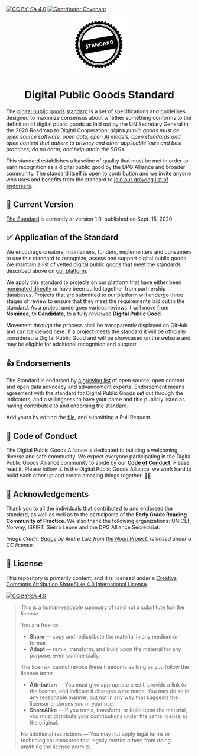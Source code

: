 [![CC BY-SA 4.0][cc-by-sa-shield]](LICENSE)
[![Contributor Covenant][code-of-conduct-shield]](CODE_OF_CONDUCT.md)

<p align="center">
    <img alt="oss image" src="docs/standard-badge.svg" height="150px" width="150px">
</p>
<h1 align="center">Digital Public Goods Standard</h1>

The [digital public goods standard](standard.md) is a set of specifications and guidelines designed to maximize consensus about whether something conforms to the definition of digital public goods as laid out by the UN Secretary General in the 2020 Roadmap to Digital Cooperation: *digital public goods must be open source software, open data, open AI models, open standards and open content that adhere to privacy and other applicable laws and best practices, do no harm, and help attain the SDGs.*

This standard establishes a baseline of quality that must be met in order to earn recognition as a digital public good by the DPG Alliance and broader community. The standard itself is [open to contribution](standard.md) and we invite anyone who uses and benefits from the standard to [join our growing list of endorsers](endorsement.md). 

## 🔎 Current Version

[The Standard](standard.md) is currently at version 1.0, published on Sept. 15, 2020.

## ✅ Application of the Standard

We encourage creators, maintainers, funders, implementers and consumers to use this standard to recognize, assess and support digital public goods. We maintain a list of vetted digital public goods that meet the standards described above on [our platform](https://digitalpublicgoods.net/platform).  

We apply this standard to projects on our platform that have either been [nominated directly](https://docs.google.com/forms/d/e/1FAIpQLSdGzlBiecPBlVvJXmcMKXF3zdxASY8vGnrdnNNwp7fVKb169A/viewform) or have been pulled together from partnership databases. Projects that are submitted to our platform will undergo three stages of review to ensure that they meet the requirements laid out in the standard. As a project undergoes various reviews it will move from **Nominee**, to **Candidate**, to a fully reviewed **Digital Public Good**. 

Movement through the process shall be transparently displayed on GitHub and can be [viewed here](https://github.com/unicef/publicgoods-candidates/pulls). If a project meets the standard it will be officially considered a Digital Public Good and will be showcased on the website and may be eligible for additional recognition and support.

## 👍 Endorsements

The Standard is endorsed by [a growing list](endorsement.md) of open source, open content and open data advocacy and advancement experts. Endorsement means agreement with the standard for Digital Public Goods set out through the indicators, and a willingness to have your name and title publicly listed as having contributed to and endorsing the standard.

Add yours by editing the [file](endorsement.md), and submitting a Pull Request.

## 🤗 Code of Conduct

The Digital Public Goods Alliance is dedicated to building a welcoming, diverse and safe community. We expect everyone participating in the Digital Public Goods Alliance community to abide by our [**Code of Conduct**](CODE_OF_CONDUCT.md). Please read it. Please follow it. In the Digital Public Goods Alliance, we work hard to build each other up and create amazing things together. 💪💜

## 🙏 Acknowledgements

Thank you to all the individuals that contributed to and [endorsed](endorsement.md) the standard, as well as well as to the participants of the **Early Grade Reading Community of Practice**. We also thank the following organizations: UNICEF, Norway, iSPIRT, Sierra Leone and the DPG Alliance Secretariat.

*Image Credit: [Badge](https://thenounproject.com/search/?q=seal+of+approval&i=32270) by André Luiz from [the Noun Project](http://thenounproject.com/), released under a CC license.*

## :memo: License

This repository is primarily content, and it is licensed under a [Creative Commons Attribution ShareAlike 4.0 International License](LICENSE).

[![CC BY-SA 4.0][cc-by-sa-image]](LICENSE)

> This is a human-readable summary of (and not a substitute for) the license.
> 
> You are free to:
> * **Share** — copy and redistribute the material in any medium or format
> * **Adapt** — remix, transform, and build upon the material for any purpose, even commercially.
> 
> The licensor cannot revoke these freedoms as long as you follow the license terms.
> 
> * **Attribution** — You must give appropriate credit, provide a link to the license, and indicate if changes were made. You may do so in any reasonable manner, but not in any way that suggests the licensor endorses you or your use.
> * **ShareAlike** — If you remix, transform, or build upon the material, you must distribute your contributions under the same license as the original.
>
> No additional restrictions — You may not apply legal terms or technological measures that legally restrict others from doing anything the license permits.

[cc-by-sa-image]: https://licensebuttons.net/l/by-sa/4.0/88x31.png
[cc-by-sa-shield]: https://img.shields.io/badge/License-CC%20BY--SA%204.0-lightgrey.svg
[code-of-conduct-shield]: https://img.shields.io/badge/Contributor%20Covenant-v2.0%20adopted-ff69b4.svg
